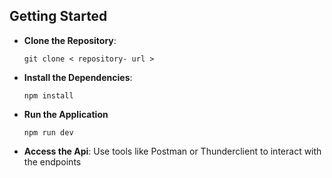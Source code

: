 ## Getting Started

- **Clone the Repository**:
  
  ```
  git clone < repository- url >
  ```

- **Install the Dependencies**:

  ```
  npm install
  ```

- **Run the Application**

  ```
  npm run dev
  ```

- **Access the Api**: Use tools like Postman or Thunderclient to interact with the endpoints
